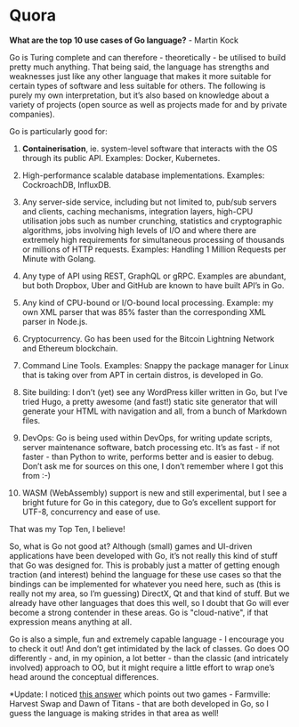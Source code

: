 # Quora

**What are the top 10 use cases of Go language?** - Martin Kock

Go is Turing complete and can therefore - theoretically - be utilised to build
pretty much anything. That being said, the language has strengths and weaknesses
just like any other language that makes it more suitable for certain types of
software and less suitable for others. The following is purely my own interpretation,
but it’s also based on knowledge about a variety of projects (open source as 
well as projects made for and by private companies).

Go is particularly good for:

1. **Containerisation**, ie. system-level software that interacts with the OS
through its public API. Examples: Docker, Kubernetes.

2. High-performance scalable database implementations. Examples: CockroachDB, InfluxDB.
3. Any server-side service, including but not limited to, pub/sub servers and clients,
caching mechanisms, integration layers, high-CPU utilisation jobs such as number
crunching, statistics and cryptographic algorithms, jobs involving high levels
of I/O and where there are extremely high requirements for simultaneous processing
of thousands or millions of HTTP requests. Examples: Handling 1 Million Requests
per Minute with Golang.
4. Any type of API using REST, GraphQL or gRPC. Examples are abundant, but both
Dropbox, Uber and GitHub are known to have built API’s in Go.
5. Any kind of CPU-bound or I/O-bound local processing. Example: my own XML parser
that was 85% faster than the corresponding XML parser in Node.js.
6. Cryptocurrency. Go has been used for the Bitcoin Lightning Network and Ethereum blockchain.
7. Command Line Tools. Examples: Snappy the package manager for Linux that is
taking over from APT in certain distros, is developed in Go.
8. Site building: I don’t (yet) see any WordPress killer written in Go, but I’ve
tried Hugo, a pretty awesome (and fast!) static site generator that will generate
your HTML with navigation and all, from a bunch of Markdown files.
9. DevOps: Go is being used within DevOps, for writing update scripts, server
maintenance software, batch processing etc. It’s as fast - if not faster - than Python to write, performs better and is easier to debug. Don’t ask me for sources on this one, I don’t remember where I got this from :-)
10. WASM (WebAssembly) support is new and still experimental, but I see a bright
future for Go in this category, due to Go’s excellent support for UTF-8, concurrency
and ease of use.

That was my Top Ten, I believe!

So, what is Go not good at? Although (small) games and UI-driven applications have
been developed with Go, it’s not really this kind of stuff that Go was designed for.
This is probably just a matter of getting enough traction (and interest) behind
the language for these use cases so that the bindings can be implemented for
whatever you need here, such as (this is really not my area, so I’m guessing)
DirectX, Qt and that kind of stuff. But we already have other languages that
does this well, so I doubt that Go will ever become a strong contender in these
areas. Go is "cloud-native", if that expression means anything at all.

Go is also a simple, fun and extremely capable language - I encourage you to
check it out! And don’t get intimidated by the lack of classes. Go does OO
differently - and, in my opinion, a lot better - than the classic (and intricately involved) approach to OO, but it might require a little effort to wrap one’s head around the
conceptual differences.

*Update: I noticed [this answer](https://www.quora.com/Other-than-Google-what-companies-are-using-Go-in-production/answer/Ayush-Jain-1?ch=10&share=0f830a9d&srid=5Wbp) which points out two games - Farmville: Harvest Swap
and Dawn of Titans - that are both developed in Go, so I guess the language is
making strides in that area as well!
